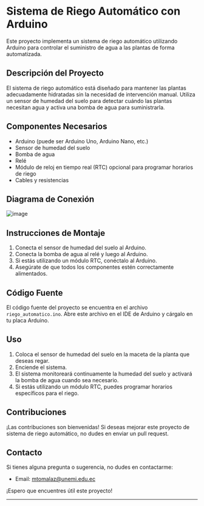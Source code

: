 # Sistema de Riego Automático con Arduino

Este proyecto implementa un sistema de riego automático utilizando Arduino para controlar el suministro de agua a las plantas de forma automatizada.

## Descripción del Proyecto

El sistema de riego automático está diseñado para mantener las plantas adecuadamente hidratadas sin la necesidad de intervención manual. Utiliza un sensor de humedad del suelo para detectar cuándo las plantas necesitan agua y activa una bomba de agua para suministrarla.

## Componentes Necesarios

- Arduino (puede ser Arduino Uno, Arduino Nano, etc.)
- Sensor de humedad del suelo
- Bomba de agua
- Relé
- Módulo de reloj en tiempo real (RTC) opcional para programar horarios de riego
- Cables y resistencias

## Diagrama de Conexión

![image](https://github.com/Maick1/S.riego/assets/86171053/53a66bf5-9a79-49aa-b8b1-ebc0216cd4ae)


## Instrucciones de Montaje

1. Conecta el sensor de humedad del suelo al Arduino.
2. Conecta la bomba de agua al relé y luego al Arduino.
3. Si estás utilizando un módulo RTC, conéctalo al Arduino.
4. Asegúrate de que todos los componentes estén correctamente alimentados.

## Código Fuente

El código fuente del proyecto se encuentra en el archivo `riego_automatico.ino`. Abre este archivo en el IDE de Arduino y cárgalo en tu placa Arduino.

## Uso

1. Coloca el sensor de humedad del suelo en la maceta de la planta que deseas regar.
2. Enciende el sistema.
3. El sistema monitoreará continuamente la humedad del suelo y activará la bomba de agua cuando sea necesario.
4. Si estás utilizando un módulo RTC, puedes programar horarios específicos para el riego.

## Contribuciones

¡Las contribuciones son bienvenidas! Si deseas mejorar este proyecto de sistema de riego automático, no dudes en enviar un pull request.

## Contacto

Si tienes alguna pregunta o sugerencia, no dudes en contactarme:

- Email: mtomalaz@unemi.edu.ec


¡Espero que encuentres útil este proyecto!

---
